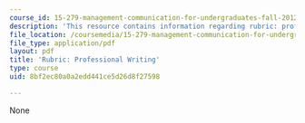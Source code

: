```yaml
---
course_id: 15-279-management-communication-for-undergraduates-fall-2012
description: 'This resource contains information regarding rubric: professional writing.'
file_location: /coursemedia/15-279-management-communication-for-undergraduates-fall-2012/8bf2ec80a0a2edd441ce5d26d8f27598_MIT15_279F12_rubrcWrtng.pdf
file_type: application/pdf
layout: pdf
title: 'Rubric: Professional Writing'
type: course
uid: 8bf2ec80a0a2edd441ce5d26d8f27598

---
```

None
